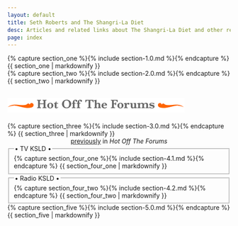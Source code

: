 ```yaml
---
layout: default
title: Seth Roberts and The Shangri-La Diet
desc: Articles and related links about The Shangri-La Diet and other research by Seth Roberts.
page: index
---
```

<!-- Section One -->
<div id="secOne">
	{% capture section_one %}{% include section-1.0.md %}{% endcapture %}
	{{ section_one | markdownify }}
</div>

<!-- Section Two -->
<div id="secTwo">
	{% capture section_two %}{% include section-2.0.md %}{% endcapture %}
	{{ section_two | markdownify }}
</div>

<!-- Section Three -->
<div id="secThree">
	<h2><a href="http://boards.sethroberts.net/"><img src="/images/hotForumsHeader.png" alt="Hot of the Forums" width="400" height="33" border="0"/></a></h2>
	{% capture section_three %}{% include section-3.0.md %}{% endcapture %}
	{{ section_three | markdownify }}
	<div class="smaller" align="center"><a href="/archives/">previously</a> in <em>Hot Off The Forums</em></div>
</div>

<!-- Section Four -->
<div id="secFour">
	<fieldset>
		<legend>&#x2022; TV KSLD &#x2022;</legend>
		{% capture section_four_one %}{% include section-4.1.md %}{% endcapture %}
		{{ section_four_one | markdownify }}
	</fieldset>
	<fieldset>
		<legend>&#x2022; Radio KSLD &#x2022; </legend>
		{% capture section_four_two %}{% include section-4.2.md %}{% endcapture %}
		{{ section_four_two | markdownify }}
	</fieldset>
</div>

<div id="secFive">
	{% capture section_five %}{% include section-5.0.md %}{% endcapture %}
	{{ section_five | markdownify }}
</div>
